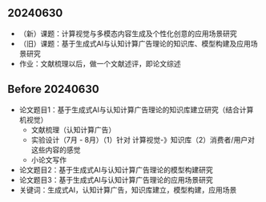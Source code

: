 ## 20240630
* （新）课题：计算视觉与多模态内容生成及个性化创意的应用场景研究
* （旧）课题：基于生成式AI与认知计算广告理论的知识库、模型构建及应用场景研究
* 作业：文献梳理以后，做一个文献述评，即论文综述

## Before 20240630
* 论文题目1：基于生成式AI与认知计算广告理论的知识库建立研究（结合计算机视觉）
  * 文献梳理（认知计算广告）
  * 实验设计（7月 - 8月）（1）针对 计算视觉-》知识库（2）消费者/用户对这些内容的感觉
  * 小论文写作
* 论文题目2：基于生成式AI与认知计算广告理论的模型构建研究
* 论文题目3：基于生成式AI与认知计算广告理论的应用场景研究
* 关键词：生成式AI，认知计算广告，知识库建立，模型构建，应用场景